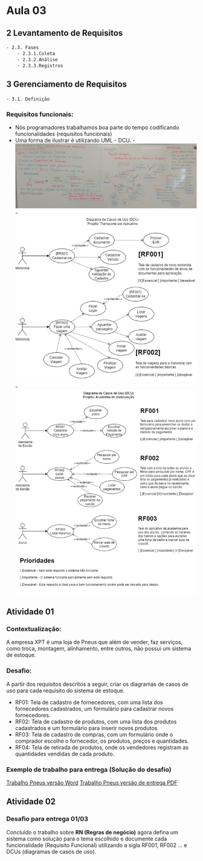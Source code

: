 # Aula 03

## 2 Levantamento de Requisitos
	- 2.3. Fases
		- 2.3.1.Coleta
		- 2.3.2.Análise
		- 2.3.3.Registros
## 3 Gerenciamento de Requisitos
	- 3.1. Definição

### Requisitos funcionais:
- Nós programadores trabalhamos boa parte do tempo codificando funcionalidades (requisitos funcionais)
- Uma forma de ilustrar é utilizando UML - DCU.
-![lousa](./lousa.jpg)
-![Uber motorista](./dcu-uber.png)
-![Academia de musculação](./academia.png)

## Atividade 01
### Contextualização:
A empresa XPT é uma loja de Pneus que além de vender, faz serviços, como troca, montagem, alinhamento, entre outros, não possui um sistema de estoque.
### Desafio:
A partir dos requisitos descritos a seguir, criar os diagramas de casos de uso para cada requisito do sistema de estoque.
- RF01: Tela de cadastro de fornecedores, com uma lista dos fornecedores cadastrados, um formulário para cadastrar novos fornecedores.
- RF02: Tela de cadastro de produtos, com uma lista dos produtos cadastrados e um formulário para inserir novos produtos
- RF03: Tela de cadastro de compras, com um formulário onde o comprador escolhe o fornecedor,  os produtos, preços e quantidades.
- RF04: Tela de retirada de produtos, onde os vendedores registram as quantidades vendidas de cada produto.

### Exemplo de trabalho para entrega (Solução do desafio)
[Trabalho Pneus versão Word](./Projeto_XPTO_Pneus.docx)
[Trabalho Pneus versão de entrega PDF](./Projeto_XPTO_Pneus.pdf)

## Atividade 02
### Desafio para entrega 01/03
Concluído o trabalho sobre **RN (Regras de negócio)** agora defina um sistema como solução para o tema escolhido e documente cada funcionalidade (Requisito Funcional) utilizando a sigla RF001, RF002 ... e DCUs (diagramas de casos de uso).